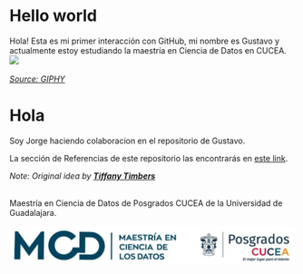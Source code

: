 # Hello world

Hola! Esta es mi primer interacción con GitHub, mi nombre es Gustavo y actualmente estoy estudiando la maestría en Ciencia de Datos en CUCEA.<br>
![](https://media.giphy.com/media/Dh5q0sShxgp13DwrvG/giphy.gif)

*[Source: GIPHY](https://media.giphy.com/media/Dh5q0sShxgp13DwrvG/giphy.gif)*

# Hola

Soy Jorge haciendo colaboracion en el repositorio de Gustavo.

La sección de Referencias de este repositorio las encontrarás en [este link](https://github.com/GustMdz/hello/blob/main/docs/Referencias.md).

_Note: Original idea by **[Tiffany Timbers](https://github.com/ttimbers/hello)**_

<br>
Maestría en Ciencia de Datos de Posgrados CUCEA de la Universidad de Guadalajara.  

![](https://raw.githubusercontent.com/vcuspinera/UDG_MCD_Project_Dev_I/main/actividades/img/MCD_logo.png)
